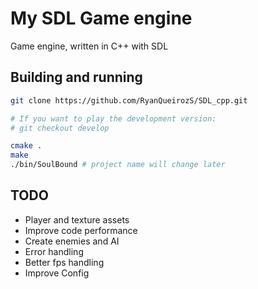 # My SDL Game engine
Game engine, written in C++ with SDL

## Building and running
```sh
git clone https://github.com/RyanQueirozS/SDL_cpp.git

# If you want to play the development version:
# git checkout develop 

cmake .
make
./bin/SoulBound # project name will change later
```

## TODO

- Player and texture assets
- Improve code performance
- Create enemies and AI
- Error handling
- Better fps handling
- Improve Config
